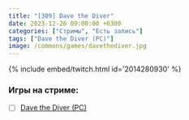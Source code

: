 ```yaml
---
title: "[309] Dave the Diver"
date: 2023-12-26 09:00:00 +0300
categories: ["Стримы", "Есть запись"]
tags: ["Dave the Diver (PC)"]
image: /commons/games/davethediver.jpg
---
```


{% include embed/twitch.html id='2014280930' %}

### Игры на стриме:
+ [ ] [Dave the Diver (PC)](/tags/dave-the-diver-pc)
